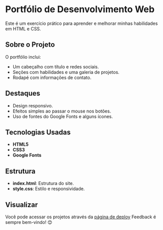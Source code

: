 # Portfólio de Desenvolvimento Web

Este é um exercício prático para aprender e melhorar minhas habilidades em HTML e CSS.

## Sobre o Projeto
O portfólio inclui:
- Um cabeçalho com título e redes sociais.
- Seções com habilidades e uma galeria de projetos.
- Rodapé com informações de contato.

## Destaques
- Design responsivo.
- Efeitos simples ao passar o mouse nos botões.
- Uso de fontes do Google Fonts e alguns ícones.

## Tecnologias Usadas
- **HTML5**
- **CSS3**
- **Google Fonts**

## Estrutura
- **index.html**: Estrutura do site.
- **style.css**: Estilo e responsividade.

## Visualizar
Você pode acessar os projetos através da [página de deploy](https://gitgabcode.github.io/mini-projetos-web/exercicio-portfolio/) 
Feedback é sempre bem-vindo! 😊
